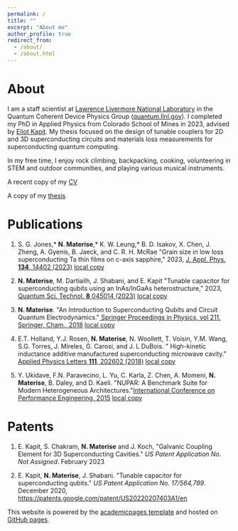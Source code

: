 ```yaml
---
permalink: /
title: ""
excerpt: "About me"
author_profile: true
redirect_from: 
  - /about/
  - /about.html
---
```

# About

I am a staff scientist at [Lawrence Livermore National Laboratory](llnl.gov) in the Quantum Coherent Device Physics Group ([quantum.llnl.gov](quantum.llnl.gov)). I completed my PhD in Applied Physics from Colorado School of Mines in 2023, advised by [Eliot Kapit](https://physics.mines.edu/project/kapit-group). My thesis focused on the design of tunable couplers for 2D and 3D superconducting circuits and materials loss measurements for superconducting quantum computing.

In my free time, I enjoy rock climbing, backpacking, cooking, volunteering in
STEM and outdoor communities, and playing various musical instruments.

A recent copy of my [CV](../files/nmaterise_cv_abbrv_231212.pdf)

A copy of my [thesis](../files/nrm_phd_thesis_mines_231118.pdf)

# Publications

1. S. G. Jones,\* <b>N. Materise</b>,\* K. W. Leung,\* B. D. Isakov, X. Chen, J. Zheng, A. Gyenis, B. Jaeck, and C. R. H. McRae &quot;Grain size in low loss superconducting Ta thin films on c-axis sapphire,&quot; 2023, <a href="https://pubs.aip.org/aip/jap/article/134/14/144402/2916004">J. Appl. Phys. <b>134</b>, 14402 (2023)</a> <a href="../files/ta-caxis-arxiv-mines-cu-2023.pdf">local copy</a>

2. <b>N. Materise</b>, M. Dartiailh, J. Shabani, and E. Kapit &quot;Tunable capacitor for superconducting qubits using an InAs/InGaAs heterostructure,&quot; 2023, <a href="https://iopscience.iop.org/article/10.1088/2058-9565/aceb18">Quantum Sci. Technol. <b>8</b> 045014 (2023)</a> <a href="../files/qst-tcap-2023.pdf">local copy</a>

3. <b>N. Materise</b>. &quot;An Introduction to Superconducting Qubits and Circuit Quantum Electrodynamics.&quot;<a href="https://doi.org/10.1007/978-3-319-92726-8_10"> Springer Proceedings in Physics, vol 211. Springer, Cham., 2018</a> <a href="../files/intro-cqed-admx-2018.pdf">local copy</a>

4. E.T. Holland, Y.J. Rosen, <b>N. Materise</b>, N. Woollett, T. Voisin, Y.M. Wang, S.G. Torres, J. Mireles, G. Carosi, and J. L DuBois. &quot; High-kinetic inductance additive manufactured superconducting microwave cavity.&quot; <a href="https://doi.org/10.1063/1.5000241">Applied Physics Letters <b>111</b>, 202602 (2018)</a> <a href="../files/apl-Ti64-llnl-2017.pdf">local copy</a>

5. Y. Ukidave, F.N. Paravecino, L. Yu, C. Karla, Z. Chen, A. Momeni, <b>N. Materise</b>, B. Daley, and D. Kaeli. &quot;NUPAR: A Benchmark Suite for Modern Heterogeneous Architectures.&quot;<a href="https://doi.org/10.1145/2668930.2688046">International Conference on Performance Engineering, 2015</a> <a href="../files/nupar-northeastern-2015.pdf">local copy</a>

# Patents

1. E. Kapit, S. Chakram, <b>N. Materise</b> and J. Koch, &quot;Galvanic Coupling Element for 3D Superconducting Cavities.&quot; <i>US Patent Application No. Not Assigned</i>. February 2023

2. E. Kapit, <b>N. Materise</b>, J. Shabani. &quot;Tunable capacitor for superconducting qubits.&quot; <i>US Patent Application No. 17/564,789</i>. December 2020, <a href="https://patents.google.com/patent/US20220207403A1/en">https://patents.google.com/patent/US20220207403A1/en</a>


This website is powered by the [academicpages template](https://github.com/academicpages/academicpages.github.io) and hosted on [GitHub pages](https://pages.github.com).
